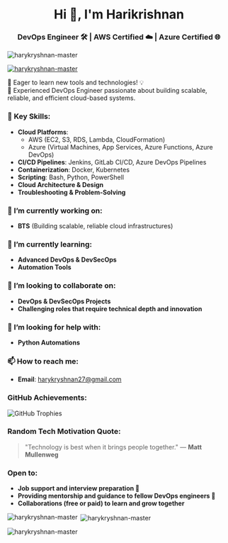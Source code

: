 <h1 align="center">Hi 👋, I'm Harikrishnan</h1>
<h3 align="center">DevOps Engineer 🛠️ | AWS Certified ☁️ | Azure Certified 🌐</h3>

<p align="left"> 
  <img src="https://komarev.com/ghpvc/?username=harykryshnan-master&label=Profile%20views&color=0e75b6&style=flat" alt="harykryshnan-master" />
</p>

<p align="left">
  <a href="https://github.com/ryo-ma/github-profile-trophy">
    <img src="https://github-profile-trophy.vercel.app/?username=harykryshnan-master" alt="harykryshnan-master" />
  </a>
</p>

🚀 Eager to learn new tools and technologies! 💡  
💪 Experienced DevOps Engineer passionate about building scalable, reliable, and efficient cloud-based systems.

### 🌟 Key Skills:
- **Cloud Platforms**:  
  - AWS (EC2, S3, RDS, Lambda, CloudFormation)  
  - Azure (Virtual Machines, App Services, Azure Functions, Azure DevOps)
- **CI/CD Pipelines**: Jenkins, GitLab CI/CD, Azure DevOps Pipelines
- **Containerization**: Docker, Kubernetes
- **Scripting**: Bash, Python, PowerShell
- **Cloud Architecture & Design**
- **Troubleshooting & Problem-Solving**

### 🔭 I’m currently working on:
- **BTS** (Building scalable, reliable cloud infrastructures)

### 🌱 I’m currently learning:
- **Advanced DevOps & DevSecOps**
- **Automation Tools**

### 👯 I’m looking to collaborate on:
- **DevOps & DevSecOps Projects**
- **Challenging roles that require technical depth and innovation**

### 🤝 I’m looking for help with:
- **Python Automations**

### 📫 How to reach me:
- **Email**: harykryshnan27@gmail.com

### GitHub Achievements:
<p align="left"> 
  <img src="https://github-profile-trophy.vercel.app/?username=harykryshnan-master&theme=dracula" alt="GitHub Trophies" />
</p>

### Random Tech Motivation Quote:
> "Technology is best when it brings people together." — **Matt Mullenweg**

### Open to:
- **Job support and interview preparation 💼**
- **Providing mentorship and guidance to fellow DevOps engineers 🤝**
- **Collaborations (free or paid) to learn and grow together**

<p><img align="left" src="https://github-readme-stats.vercel.app/api/top-langs?username=harykryshnan-master&show_icons=true&locale=en&layout=compact" alt="harykryshnan-master" /></p>

<p>&nbsp;<img align="center" src="https://github-readme-stats.vercel.app/api?username=harykryshnan-master&show_icons=true&locale=en" alt="harykryshnan-master" /></p>

<p><img align="center" src="https://github-readme-streak-stats.herokuapp.com/?user=harykryshnan-master&" alt="harykryshnan-master" /></p>
